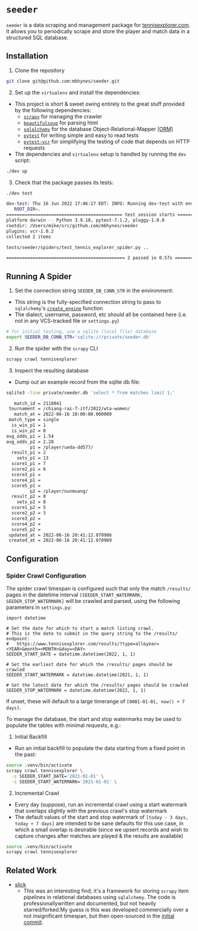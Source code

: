 # `seeder`

`seeder` is a data scraping and management package for [tennisexplorer.com](https://www.tennisexplorer.com).
It allows you to periodically scrape and store the player and match data in a structured SQL database.

## Installation

1. Clone the repository
```bash
git clone git@github.com:mbhynes/seeder.git
```

2. Set up the `virtualenv` and install the dependencies:

  - This project is short & sweet owing entirely to the great stuff provided by the following dependencies:
    - [`scrapy`](https://scrapy.org/) for managing the crawler
    - [`beautifulsoup`](https://www.crummy.com/software/BeautifulSoup/bs4/doc/) for parsing html
    - [`sqlalchemy`](https://www.sqlalchemy.org/) for the database Object-Relational-Mapper [(ORM)](https://en.wikipedia.org/wiki/Object%E2%80%93relational_mapping)
    - [`pytest`](https://docs.pytest.org/en/7.1.x/) for writing simple and easy to read tests 
    - [`pytest-vcr`](https://pytest-vcr.readthedocs.io/en/latest/) for simplifying the testing of code that depends on HTTP requests
  - The dependencies and `virtualenv` setup is handled by running the `dev` script:

```bash
./dev up
```

3. Check that the package passes its tests:

```bash
./dev test

dev-test: Thu 16 Jun 2022 17:46:17 EDT: INFO: Running dev-test with env:
   ROOT_DIR=.
============================================ test session starts =============================================
platform darwin -- Python 3.9.10, pytest-7.1.2, pluggy-1.0.0
rootdir: /Users/mike/src/github.com/mbhynes/seeder
plugins: vcr-1.0.2
collected 2 items

tests/seeder/spiders/test_tennis_explorer_spider.py ..                                                 [100%]

============================================= 2 passed in 0.57s ==============================================
```

## Running A Spider

1. Set the connection string `SEEDER_DB_CONN_STR` in the environment:

  - This string is the fully-specified connection string to pass to `sqlalchemy`'s [`create_engine`](https://docs.sqlalchemy.org/en/14/core/engines.html#sqlalchemy.create_engine) function
  - The dialect, username, password, etc should all be contained here (i.e. not in any VCS-tracked file or `settings.py`)
```bash
# for initial testing, use a sqlite (local file) database
export SEEDER_DB_CONN_STR='sqlite:///private/seeder.db' 
```

2. Run the spider with the `scrapy` CLI

```bash
scrapy crawl tennisexplorer
```

3. Inspect the resulting database

 - Dump out an example record from the sqlite db file:
```bash
sqlite3 -line private/seeder.db 'select * from matches limit 1;'

   match_id = 2118041
 tournament = /chiang-rai-7-itf/2022/wta-women/
   match_at = 2022-06-16 10:00:00.000000
 match_type = single
  is_win_p1 = 1
  is_win_p2 = 0
avg_odds_p1 = 1.54
avg_odds_p2 = 2.28
         p1 = /player/ueda-dd577/
  result_p1 = 2
    sets_p1 = 13
  score1_p1 = 7
  score2_p1 = 6
  score3_p1 =
  score4_p1 =
  score5_p1 =
         p2 = /player/ounmuang/
  result_p2 = 0
    sets_p2 = 8
  score1_p2 = 5
  score2_p2 = 3
  score3_p2 =
  score4_p2 =
  score5_p2 =
 updated_at = 2022-06-16 20:41:12.870986
 created_at = 2022-06-16 20:41:12.870989
```

## Configuration

### Spider Crawl Configuration

The spider crawl timespan is configured such that only the match `/results/` pages in the datetime interval `[SEEDER_START_WATERMARK, SEEDER_STOP_WATERMARK]` will be crawled and parsed, using the following parameters in `settings.py`:
```
import datetime

# Set the date for which to start a match listing crawl.
# This is the date to submit in the query string to the /results/ endpoint:
#   https://www.tennisexplorer.com/results/?type=all&year=<YEAR>&month=<MONTH>&day=<DAY>
SEEDER_START_DATE = datetime.datetime(2022, 1, 1) 

# Set the earliest date for which the /results/ pages should be crawled
SEEDER_START_WATERMARK = datetime.datetime(2021, 1, 1) 

# Set the latest date for which the /results/ pages should be crawled
SEEDER_STOP_WATERMARK = datetime.datetime(2022, 1, 1) 
```

If unset, these will default to a large timerange of `[0001-01-01, now() + 7 days)`.

To manage the database, the start and stop watermarks may be used to populate the tables with minimal requests, e.g.:

1. Initial Backfill

  - Run an initial backfill to populate the data starting from a fixed point in the past:

```bash
source .venv/bin/activate
scrapy crawl tennisexplorer \
  -s SEEDER_START_DATE='2021-01-01' \
  -s SEEDER_START_WATERMARK='2021-01-01' \
```
  
2. Incremental Crawl

  - Every day (suppose), run an incremental crawl using a start watermark that overlaps slightly with the previous crawl's stop watermark
  - The default values of the start and stop watermark of `[today - 3 days, today + 7 days]` are intended to be sane defaults for this use case, in which a small overlap is desirable (since we upsert records and wish to capture changes after matches are played & the results are available)

```bash
source .venv/bin/activate
scrapy crawl tennisexplorer
```


## Related Work

- [slick](https://github.com/underscorenygren/slick)
  - This was an interesting find; it's a framework for storing `scrapy` item pipelines in relational databases using `sqlalchemy`. The code is professionallywritten and documented, but not heavily starred/forked.My guess is this was developed commercially over a not insignificant timespan, but then open-sourced in the [initial commit](https://github.com/underscorenygren/slick/commit/c90b9a1383a9afaaa80adedf6598f5180152d926).
